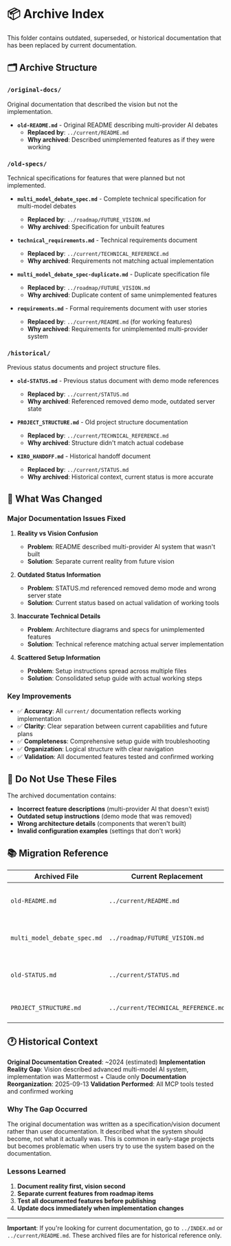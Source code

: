 # 📦 Archive Index

This folder contains outdated, superseded, or historical documentation that has been replaced by current documentation.

## 🗂️ Archive Structure

### `/original-docs/`
Original documentation that described the vision but not the implementation.

- **`old-README.md`** - Original README describing multi-provider AI debates
  - **Replaced by**: `../current/README.md`
  - **Why archived**: Described unimplemented features as if they were working

### `/old-specs/`
Technical specifications for features that were planned but not implemented.

- **`multi_model_debate_spec.md`** - Complete technical specification for multi-model debates
  - **Replaced by**: `../roadmap/FUTURE_VISION.md`
  - **Why archived**: Specification for unbuilt features

- **`technical_requirements.md`** - Technical requirements document
  - **Replaced by**: `../current/TECHNICAL_REFERENCE.md`
  - **Why archived**: Requirements not matching actual implementation

- **`multi_model_debate_spec-duplicate.md`** - Duplicate specification file
  - **Replaced by**: `../roadmap/FUTURE_VISION.md`
  - **Why archived**: Duplicate content of same unimplemented features

- **`requirements.md`** - Formal requirements document with user stories
  - **Replaced by**: `../current/README.md` (for working features)
  - **Why archived**: Requirements for unimplemented multi-provider system

### `/historical/`
Previous status documents and project structure files.

- **`old-STATUS.md`** - Previous status document with demo mode references
  - **Replaced by**: `../current/STATUS.md`
  - **Why archived**: Referenced removed demo mode, outdated server state

- **`PROJECT_STRUCTURE.md`** - Old project structure documentation
  - **Replaced by**: `../current/TECHNICAL_REFERENCE.md`
  - **Why archived**: Structure didn't match actual codebase

- **`KIRO_HANDOFF.md`** - Historical handoff document
  - **Replaced by**: `../current/STATUS.md`
  - **Why archived**: Historical context, current status is more accurate

## 🔄 What Was Changed

### Major Documentation Issues Fixed

1. **Reality vs Vision Confusion**
   - **Problem**: README described multi-provider AI system that wasn't built
   - **Solution**: Separate current reality from future vision

2. **Outdated Status Information**
   - **Problem**: STATUS.md referenced removed demo mode and wrong server state
   - **Solution**: Current status based on actual validation of working tools

3. **Inaccurate Technical Details**
   - **Problem**: Architecture diagrams and specs for unimplemented features
   - **Solution**: Technical reference matching actual server implementation

4. **Scattered Setup Information**
   - **Problem**: Setup instructions spread across multiple files
   - **Solution**: Consolidated setup guide with actual working steps

### Key Improvements

- ✅ **Accuracy**: All `current/` documentation reflects working implementation
- ✅ **Clarity**: Clear separation between current capabilities and future plans
- ✅ **Completeness**: Comprehensive setup guide with troubleshooting
- ✅ **Organization**: Logical structure with clear navigation
- ✅ **Validation**: All documented features tested and confirmed working

## 🚫 Do Not Use These Files

The archived documentation contains:
- **Incorrect feature descriptions** (multi-provider AI that doesn't exist)
- **Outdated setup instructions** (demo mode that was removed)
- **Wrong architecture details** (components that weren't built)
- **Invalid configuration examples** (settings that don't work)

## 📚 Migration Reference

| Archived File | Current Replacement | Key Changes |
|--------------|-------------------|-------------|
| `old-README.md` | `../current/README.md` | Reality-based feature list, working examples |
| `multi_model_debate_spec.md` | `../roadmap/FUTURE_VISION.md` | Moved unimplemented specs to future roadmap |
| `old-STATUS.md` | `../current/STATUS.md` | Actual server validation, removed demo mode |
| `PROJECT_STRUCTURE.md` | `../current/TECHNICAL_REFERENCE.md` | Real implementation details |

## 🕐 Historical Context

**Original Documentation Created**: ~2024 (estimated)
**Implementation Reality Gap**: Vision described advanced multi-model AI system, implementation was Mattermost + Claude only
**Documentation Reorganization**: 2025-09-13
**Validation Performed**: All MCP tools tested and confirmed working

### Why The Gap Occurred

The original documentation was written as a specification/vision document rather than user documentation. It described what the system should become, not what it actually was. This is common in early-stage projects but becomes problematic when users try to use the system based on the documentation.

### Lessons Learned

1. **Document reality first, vision second**
2. **Separate current features from roadmap items**
3. **Test all documented features before publishing**
4. **Update docs immediately when implementation changes**

---

**Important**: If you're looking for current documentation, go to `../INDEX.md` or `../current/README.md`. These archived files are for historical reference only.